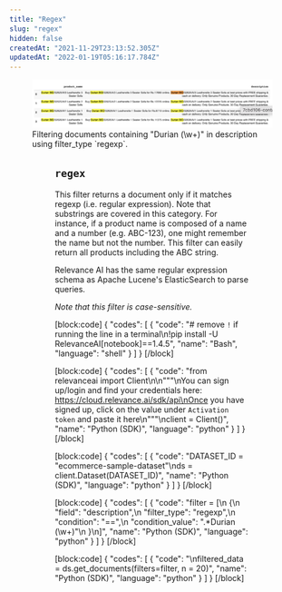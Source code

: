```yaml
---
title: "Regex"
slug: "regex"
hidden: false
createdAt: "2021-11-29T23:13:52.305Z"
updatedAt: "2022-01-19T05:16:17.784Z"
---
```

<figure>
<img src="https://github.com/RelevanceAI/RelevanceAI-readme-docs/blob/v1.4.5/docs_template/general-features/_assets/regex.png?raw=true" width="2048" alt="7cbd106-contains.png" />
<figcaption>Filtering documents containing "Durian (\w+)" in description using filter_type `regexp`.</figcaption>
<figure>

## `regex`
This filter returns a document only if it matches regexp (i.e. regular expression). Note that substrings are covered in this category. For instance, if a product name is composed of a name and a number (e.g. ABC-123), one might remember the name but not the number. This filter can easily return all products including the ABC string.

Relevance AI has the same regular expression schema as Apache Lucene's ElasticSearch to parse queries.

*Note that this filter is case-sensitive.*

[block:code]
{
  "codes": [
    {
      "code": "# remove `!` if running the line in a terminal\n!pip install -U RelevanceAI[notebook]==1.4.5",
      "name": "Bash",
      "language": "shell"
    }
  ]
}
[/block]

[block:code]
{
  "codes": [
    {
      "code": "from relevanceai import Client\n\n\"\"\"\nYou can sign up/login and find your credentials here: https://cloud.relevance.ai/sdk/api\nOnce you have signed up, click on the value under `Activation token` and paste it here\n\"\"\"\nclient = Client()",
      "name": "Python (SDK)",
      "language": "python"
    }
  ]
}
[/block]

[block:code]
{
  "codes": [
    {
      "code": "DATASET_ID = \"ecommerce-sample-dataset\"\nds = client.Dataset(DATASET_ID)",
      "name": "Python (SDK)",
      "language": "python"
    }
  ]
}
[/block]

[block:code]
{
  "codes": [
    {
      "code": "filter = [\n    {\n        \"field\": \"description\",\n        \"filter_type\": \"regexp\",\n        \"condition\": \"==\",\n        \"condition_value\": \".*Durian (\\w+)\"\n    }\n]",
      "name": "Python (SDK)",
      "language": "python"
    }
  ]
}
[/block]

[block:code]
{
  "codes": [
    {
      "code": "\nfiltered_data = ds.get_documents(filters=filter, n = 20)",
      "name": "Python (SDK)",
      "language": "python"
    }
  ]
}
[/block]


